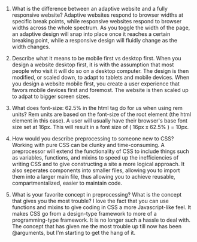 1. What is the difference between an adaptive website and a fully responsive website?
Adaptive websites respond to browser widths at specific break points, while responsive websites respond to browser widths across the whole spectrum. As you toggle the width of the page, an adaptive design will snap into place once it reaches a certain breaking point, while a responsive design will fluidly change as the width changes.

2. Describe what it means to be mobile first vs desktop first.
When you design a website desktop first, it is with the assumption that most people who visit it will do so on a desktop computer. The design is then modified, or scaled down, to adapt to tablets and mobile devices. When you design a website mobile first, you create a user experience that favors mobile devices first and foremost. The website is then scaled up to adpat to bigger screen sizes.

3. What does font-size: 62.5% in the html tag do for us when using rem units?
 Rem units are based on the font-size of the root element (the html element in this case). A user will usually have their browser's base font size set at 16px. This will result in a font size of ( 16px x 62.5% ) = 10px.

4. How would you describe preprocessing to someone new to CSS?
Working with pure CSS can be clunky and time-consuming. A preprocessor will extend the functionality of CSS to include things such as variables, functions, and mixins to speed up the inefficiencies of writing CSS and to give constructing a site a more logical approach. It also seperates components into smaller files, allowing you to import them into a larger main file, thus allowing you to achieve reusable, compartmentalized, easier to maintain code.

5. What is your favorite concept in preprocessing? What is the concept that gives you the most trouble?
I love the fact that you can use functions and mixins to give coding in CSS a more Javascript-like feel. It makes CSS go from a design-type framework to more of a programming-type framework. It is no longer such a hassle to deal with. The concept that has given me the most trouble up till now has been @arguments, but I'm starting to get the hang of it.
